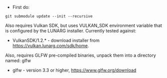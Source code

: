 * First do:
```
git submodule update --init --recursive
```

Also requires Vulkan SDK, but uses VULKAN_SDK environment variable that is configured by the LUNARG installer. Currently tested against:
* VulkanSDK/1.2.* - download installer from https://vulkan.lunarg.com/sdk/home.

Also, requires GLFW pre-compiled binaries, unpack them into a directory named: glfw
* glfw - version 3.3 or higher, https://www.glfw.org/download

